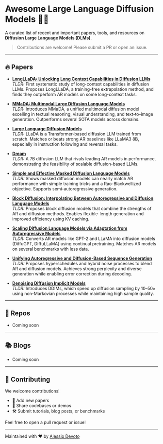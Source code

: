# Awesome Large Language Diffusion Models 🚀🧠

A curated list of recent and important papers, tools, and resources on **Diffusion Large Language Models (DLMs)**. 

> Contributions are welcome! Please submit a PR or open an issue.

---

## 🔥 Papers 

- **[LongLLaDA: Unlocking Long Context Capabilities in Diffusion LLMs](https://arxiv.org/abs/2506.14429)**  
  *TLDR:* First systematic study of long-context capabilities in diffusion LLMs. Proposes LongLLaDA, a training-free extrapolation method, and finds they outperform AR models on some long-context tasks.

- **[MMaDA: Multimodal Large Diffusion Language Models](https://arxiv.org/abs/2505.15809)**  
  *TLDR:* Introduces MMaDA, a unified multimodal diffusion model excelling in textual reasoning, visual understanding, and text-to-image generation. Outperforms several SOTA models across domains.

- **[Large Language Diffusion Models](https://arxiv.org/abs/2502.09992)**  
  *TLDR:* LLaDA is a Transformer-based diffusion LLM trained from scratch. Matches or beats strong AR baselines like LLaMA3 8B, especially in instruction following and reversal tasks.

- **[Dream](https://github.com/HKUNLP/Dream)**  
  *TLDR:* A 7B diffusion LLM that rivals leading AR models in performance, demonstrating the feasibility of scalable diffusion-based LLMs.

- **[Simple and Effective Masked Diffusion Language Models](https://arxiv.org/abs/2406.07524)**  
  *TLDR:* Shows masked diffusion models can nearly match AR performance with simple training tricks and a Rao-Blackwellized objective. Supports semi-autoregressive generation.

- **[Block Diffusion: Interpolating Between Autoregressive and Diffusion Language Models](https://arxiv.org/abs/2503.09573)**  
  *TLDR:* Proposes block diffusion models that combine the strengths of AR and diffusion methods. Enables flexible-length generation and improved efficiency using KV caching.

- **[Scaling Diffusion Language Models via Adaptation from Autoregressive Models](https://arxiv.org/abs/2410.17891)**  
  *TLDR:* Converts AR models like GPT-2 and LLaMA into diffusion models (DiffuGPT, DiffuLLaMA) using continual pretraining. Matches AR models on several benchmarks with less data.

- **[Unifying Autoregressive and Diffusion-Based Sequence Generation](https://arxiv.org/abs/2504.06416)**  
  *TLDR:* Proposes hyperschedules and hybrid noise processes to blend AR and diffusion models. Achieves strong perplexity and diverse generation while enabling error correction during decoding.

- **[Denoising Diffusion Implicit Models](https://arxiv.org/abs/2010.02502)**  
  *TLDR:* Introduces DDIMs, which speed up diffusion sampling by 10–50× using non-Markovian processes while maintaining high sample quality.

---

## 🤖 Repos
- Coming soon

---

## 📚 Blogs
- Coming soon

---

## 🤝 Contributing

We welcome contributions!

- 📄 Add new papers  
- 🧪 Share codebases or demos  
- 🛠 Submit tutorials, blog posts, or benchmarks  

Feel free to open a pull request or issue!

---

Maintained with ❤️ by [Alessio Devoto](https://alessiodevoto.github.io/)

<meta name="google-site-verification" content="rZITTYNvD408fZhn-SzTh_-vq7FxTj660KU3BkkeViw" />
